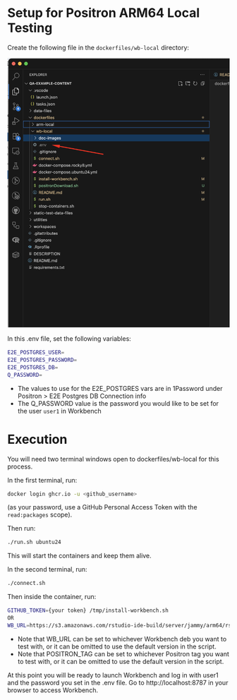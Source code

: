 # Setup for Positron ARM64 Local Testing

Create the following file in the `dockerfiles/wb-local` directory:

![Required Secrets Files](doc-images/secrets.png)

In this .env file, set the following variables:

```bash
E2E_POSTGRES_USER=
E2E_POSTGRES_PASSWORD=
E2E_POSTGRES_DB=
Q_PASSWORD=

```
* The values to use for the E2E_POSTGRES vars are in 1Password under Positron > E2E Postgres DB Connection info
* The Q_PASSWORD value is the password you would like to be set for the user `user1` in Workbench

# Execution

You will need two terminal windows open to dockerfiles/wb-local for this process.  

In the first terminal, run:

```bash
docker login ghcr.io -u <github_username>
```
(as your password, use a GitHub Personal Access Token with the `read:packages` scope).

Then run:

```bash
./run.sh ubuntu24
```

This will start the containers and keep them alive.

In the second terminal, run:

```bash
./connect.sh
```

Then inside the container, run:

```bash
GITHUB_TOKEN={your token} /tmp/install-workbench.sh
OR
WB_URL=https://s3.amazonaws.com/rstudio-ide-build/server/jammy/arm64/rstudio-workbench-2025.11.0-daily-131.pro5-arm64.deb POSITRON_TAG=2025.10.0-88 GITHUB_TOKEN={your token} /tmp/install-workbench.sh

```
* Note that WB_URL can be set to whichever Workbench deb you want to test with, or it can be omitted to use the default version in the script.
* Note that POSITRON_TAG can be set to whichever Positron tag you want to test with, or it can be omitted to use the default version in the script.

At this point you will be ready to launch Workbench and log in with user1 and the password you set in the .env file. Go to http://localhost:8787 in your browser to access Workbench.
